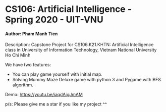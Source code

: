 # CS106: Artificial Intelligence - Spring 2020 - UIT-VNU
#### Author: Pham Manh Tien
Description: Capstone Project for CS106.K21.KHTN: Artificial Intelligence class in University of Information Technology, Vietnam National University Ho Chi Minh

We have two features:
- You can play game yourself with initial map.
- Solving Mummy Maze Deluxe game with python 3 and Pygame with BFS algorithm.

Demo: https://youtu.be/iaqdAigJmAM

p/s: Please give me a star if you like my project ^^
